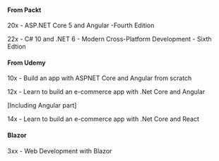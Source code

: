 #### From Packt

20x - ASP.NET Core 5 and Angular -Fourth Edition

22x - C# 10 and .NET 6 - Modern Cross-Platform Development - Sixth Edtion

#### From Udemy

10x - Build an app with ASPNET Core and Angular from scratch

12x - Learn to build an e-commerce app with .Net Core and Angular

[Including Angular part]

14x - Learn to build an e-commerce app with .Net Core and React

#### Blazor

3xx - Web Development with Blazor


